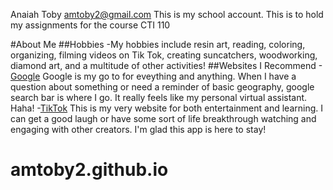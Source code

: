Anaiah Toby amtoby2@gmail.com
This is my school account.
This is to hold my assignments for the course CTI 110

#About Me
##Hobbies
-My hobbies include resin art, reading, coloring, organizing, filming videos on Tik Tok, creating suncatchers, woodworking, diamond art, and a multitude of other activities!
##Websites I Recommend
-[Google](www.google.com) Google is my go to for eveything and anything. When I have a question about something or need a reminder of basic geography, google search bar is where I go. It really feels like my personal virtual assistant. Haha!
-[TikTok](www.tiktok.com) This is my very website for both entertainment and learning. I can get a good laugh or have some sort of life breakthrough watching and engaging with other creators. I'm glad this app is here to stay!
# amtoby2.github.io
